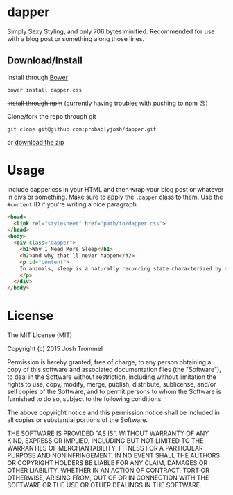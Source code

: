 dapper
======

Simply Sexy Styling, and only 706 bytes minified. Recommended for use with a blog post
or something along those lines.

Download/Install
----------------

Install through [Bower](http://bower.io/)

```
bower install dapper.css
```

~~Install through [npm](https://www.npmjs.com/)~~
(currently having troubles with pushing to npm :cry:)

Clone/fork the repo through git

```
git clone git@github.com:probablyjosh/dapper.git
```

or [download the zip](https://github.com/probablyjosh/dapper/archive/master.zip)


Usage
=====

Include dapper.css in your HTML and then wrap your blog post or whatever
in divs or something. Make sure to apply the `.dapper` class to them.
Use the `#content` ID if you're writing a nice paragraph.

```html
<head>
  <link rel="stylesheet" href="path/to/dapper.css">
</head>
<body>
  <div class="dapper">
    <h1>Why I Need More Sleep</h1>
    <h2>and why that'll never happen</h2>
    <p id="content">
    In animals, sleep is a naturally recurring state characterized by altered consciousness...
    </p>
  </div>
</body>
```

License
=======

The MIT License (MIT)

Copyright (c) 2015 Josh Trommel

Permission is hereby granted, free of charge, to any person obtaining a copy of this software and associated documentation files (the "Software"), to deal in the Software without restriction, including without limitation the rights to use, copy, modify, merge, publish, distribute, sublicense, and/or sell copies of the Software, and to permit persons to whom the Software is furnished to do so, subject to the following conditions:

The above copyright notice and this permission notice shall be included in all copies or substantial portions of the Software.

THE SOFTWARE IS PROVIDED "AS IS", WITHOUT WARRANTY OF ANY KIND, EXPRESS OR IMPLIED, INCLUDING BUT NOT LIMITED TO THE WARRANTIES OF MERCHANTABILITY, FITNESS FOR A PARTICULAR PURPOSE AND NONINFRINGEMENT. IN NO EVENT SHALL THE AUTHORS OR COPYRIGHT HOLDERS BE LIABLE FOR ANY CLAIM, DAMAGES OR OTHER LIABILITY, WHETHER IN AN ACTION OF CONTRACT, TORT OR OTHERWISE, ARISING FROM, OUT OF OR IN CONNECTION WITH THE SOFTWARE OR THE USE OR OTHER DEALINGS IN THE SOFTWARE.
